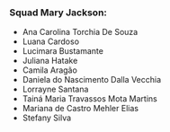 ### Squad Mary Jackson:

* Ana Carolina Torchia De Souza
* Luana Cardoso
* Lucimara Bustamante
* Juliana Hatake
* Camila Aragão
* Daniela do Nascimento Dalla Vecchia
* Lorrayne Santana
* Tainá Maria Travassos Mota Martins
* Mariana de Castro Mehler Elias
* Stefany Silva
